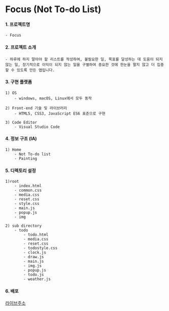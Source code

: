 # Focus (Not To-do List)

#### 1. 프로젝트명

    - Focus
    
#### 2. 프로젝트 소개

    - 하루에 하지 말아야 할 리스트를 작성하여, 불필요한 일, 목표를 달성하는 데 도움이 되지 않는 일, 장기적으로 이익이 되지 않는 일을 구별하여 중요한 것에 한눈을 팔지 않고 더 집중할 수 있도록 만든 앱입니다.

#### 3. 구현 플랫폼 

    1) OS
        - windows, macOS, Linux에서 모두 동작 

    2) Front-end 기술 및 라이브러리  
        - HTML5, CSS3, JavaScript ES6 표준으로 구현 

    3) Code Editor
        - Visual Studio Code

#### 4. 정보 구조 (IA) 

    1) Home
        - Not To-do list
        - Painting

#### 5. 디렉토리 설정

    1)root
        - index.html
        - common.css
        - media.css
        - reset.css
        - style.css
        - main.js
        - popup.js
        - img

    2) sub directory
        - todo
            - todo.html
            - media.css
            - reset.css
            - todostyle.css
            - clock.js
            - draw.js
            - main.js
            - img.js
            - popup.js
            - todo.js
            - weather.js

#### 6. 배포
[라이브주소](https://parkhy0sh1n.github.io/Focus/)

